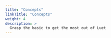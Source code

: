 ```yaml
---
title: "Concepts"
linkTitle: "Concepts"
weight: 4
description: >
  Grasp the basic to get the most out of Luet
---
```

